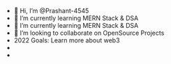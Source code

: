 - 👋 Hi, I’m @Prashant-4545
- 👀  I’m currently learning MERN Stack & DSA
- 🌱 I’m currently learning MERN Stack & DSA
- 💞️ I’m looking to collaborate on OpenSource Projects
-   2022 Goals: Learn more about web3
-   
- 

<!---
Prashant-4545/Prashant-4545 is a ✨ special ✨ repository because its `README.md` (this file) appears on your GitHub profile.
You can click the Preview link to take a look at your changes.
--->
